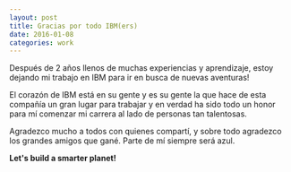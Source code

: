 ```yaml
---
layout: post
title: Gracias por todo IBM(ers)
date: 2016-01-08
categories: work
---
```


Después de 2 años llenos de muchas experiencias y aprendizaje, estoy dejando mi trabajo en IBM para ir en busca de nuevas aventuras!

El corazón de IBM está en su gente y es su gente la que hace de esta compañía un gran lugar para trabajar y en verdad ha sido todo un honor para mí comenzar mi carrera al lado de personas tan talentosas.

Agradezco mucho a todos con quienes compartí, y sobre todo agradezco los grandes amigos que gané. Parte de mí siempre será azul.

**Let's build a smarter planet!**
